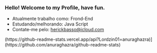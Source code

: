 ### Hello! Welcome to my Profile, have fun.

- Atualmente trabalho como: Frond-End
- Estudando/melhorando: Java Script
- Contate-me pelo: herickbasso@icloud.com
  
<div>
  (https://github-readme-stats.vercel.app/api?Lordzin01=anuraghazra)](https://github.com/anuraghazra/github-readme-stats)
</div>

